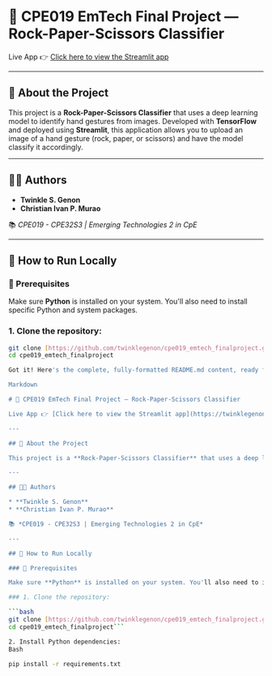 # 🧠 CPE019 EmTech Final Project — Rock-Paper-Scissors Classifier

Live App 👉 [Click here to view the Streamlit app](https://twinklegenon-cpe019-emtech-finalproject-app-k0b820.streamlit.app/)

---

## 📌 About the Project

This project is a **Rock-Paper-Scissors Classifier** that uses a deep learning model to identify hand gestures from images. Developed with **TensorFlow** and deployed using **Streamlit**, this application allows you to upload an image of a hand gesture (rock, paper, or scissors) and have the model classify it accordingly.

---

## 👩‍💻 Authors

* **Twinkle S. Genon**
* **Christian Ivan P. Murao**

📚 *CPE019 - CPE32S3 | Emerging Technologies 2 in CpE*

---

## 🚀 How to Run Locally

### 🧱 Prerequisites

Make sure **Python** is installed on your system. You'll also need to install specific Python and system packages.

### 1. Clone the repository:

```bash
git clone [https://github.com/twinklegenon/cpe019_emtech_finalproject.git](https://github.com/twinklegenon/cpe019_emtech_finalproject.git)
cd cpe019_emtech_finalproject

Got it! Here's the complete, fully-formatted README.md content, ready for you to copy and paste.

Markdown

# 🧠 CPE019 EmTech Final Project — Rock-Paper-Scissors Classifier

Live App 👉 [Click here to view the Streamlit app](https://twinklegenon-cpe019-emtech-finalproject-app-k0b820.streamlit.app/)

---

## 📌 About the Project

This project is a **Rock-Paper-Scissors Classifier** that uses a deep learning model to identify hand gestures from images. Developed with **TensorFlow** and deployed using **Streamlit**, this application allows you to upload an image of a hand gesture (rock, paper, or scissors) and have the model classify it accordingly.

---

## 👩‍💻 Authors

* **Twinkle S. Genon**
* **Christian Ivan P. Murao**

📚 *CPE019 - CPE32S3 | Emerging Technologies 2 in CpE*

---

## 🚀 How to Run Locally

### 🧱 Prerequisites

Make sure **Python** is installed on your system. You'll also need to install specific Python and system packages.

### 1. Clone the repository:

```bash
git clone [https://github.com/twinklegenon/cpe019_emtech_finalproject.git](https://github.com/twinklegenon/cpe019_emtech_finalproject.git)
cd cpe019_emtech_finalproject```

2. Install Python dependencies:
Bash

pip install -r requirements.txt
